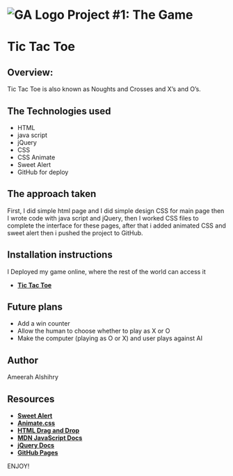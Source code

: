 
# ![GA Logo](https://ga-dash.s3.amazonaws.com/production/assets/logo-9f88ae6c9c3871690e33280fcf557f33.png) Project #1: The Game

# Tic Tac Toe

## Overview:
Tic Tac Toe is also known as Noughts and Crosses and X’s and O’s.

## The Technologies used
- HTML
- java script
- jQuery
- CSS
- CSS Animate
- Sweet Alert
- GitHub for deploy

## The approach taken
First, I did simple html page and I did simple design CSS for main page then I wrote code with java script and jQuery,
then I worked CSS files to complete the interface for these pages, after that i added animated CSS and sweet alert then i pushed
the project to GitHub.


## Installation instructions
I Deployed my game online, where the rest of the world can access it
- **[Tic Tac Toe](https://ameerahalshihry.gitHub.io)** 

## Future plans
- Add a win counter
- Allow the human to choose whether to play as X or O
- Make the computer (playing as O or X) and user plays against AI

## Author
Ameerah Alshihry


## Resources
- **[Sweet Alert](https://sweetalert.js.org/)**
- **[Animate.css](https://daneden.github.io/animate.css/)**
- **[HTML Drag and Drop](https://www.w3schools.com/html/html5_draganddrop.asp)**
- **[MDN JavaScript Docs](https://developer.mozilla.org/en-US/docs/Web/JavaScript)** 
- **[jQuery Docs](http://api.jquery.com)**
- **[GitHub Pages](https://pages.github.com)**

ENJOY! 